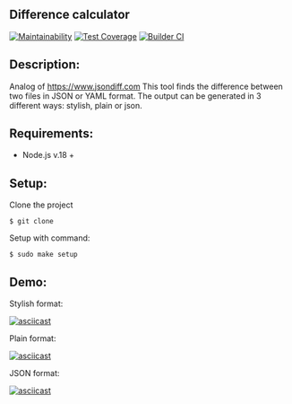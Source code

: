 ## Difference calculator

[![Maintainability](https://api.codeclimate.com/v1/badges/1e9681e02a15b8354d21/maintainability)](https://codeclimate.com/github/SonOfSteveJobs/frontend-project-46/maintainability)
[![Test Coverage](https://api.codeclimate.com/v1/badges/1e9681e02a15b8354d21/test_coverage)](https://codeclimate.com/github/SonOfSteveJobs/frontend-project-46/test_coverage)
[![Builder CI](https://github.com/SonOfSteveJobs/frontend-project-46/actions/workflows/projectCI.yml/badge.svg)](https://github.com/SonOfSteveJobs/frontend-project-46/actions/workflows/projectCI.yml)

## Description:
Analog of https://www.jsondiff.com
This tool finds the difference between two files in JSON or YAML format. The output can be generated in 3 different ways: stylish, plain or json.

## Requirements:

- Node.js v.18 +

## Setup:
Clone the project
```
$ git clone 
```
Setup with command:
```
$ sudo make setup
```
## Demo:

Stylish format:

[![asciicast](https://asciinema.org/a/ZtgaM3xphBChJYk6CEVR9Eo7o.svg)](https://asciinema.org/a/ZtgaM3xphBChJYk6CEVR9Eo7o)

Plain format:

[![asciicast](https://asciinema.org/a/TGqLjVxJlmnvd3xNuCJOjZkoX.svg)](https://asciinema.org/a/TGqLjVxJlmnvd3xNuCJOjZkoX)

JSON format:

[![asciicast](https://asciinema.org/a/xb8JCDytvwavosAM6BK7tHpmb.svg)](https://asciinema.org/a/xb8JCDytvwavosAM6BK7tHpmb)
